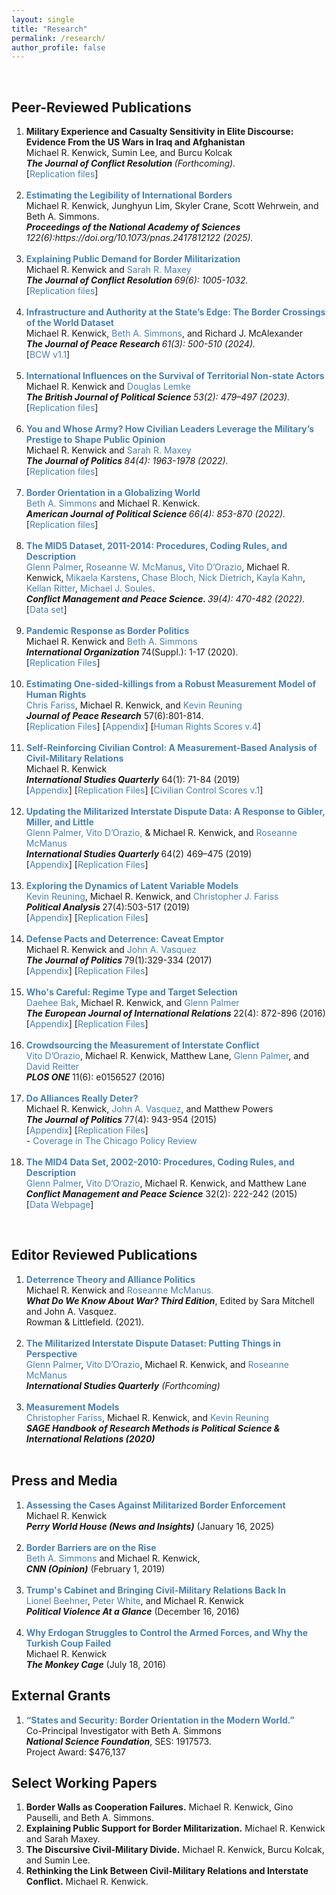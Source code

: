 ```yaml
---
layout: single
title: "Research"
permalink: /research/
author_profile: false
---
```


<br>

<h2> Peer-Reviewed Publications </h2>

<ol>
 <li> <strong>Military Experience and Casualty Sensitivity in Elite Discourse: Evidence From the US Wars in Iraq and Afghanistan</strong><br>
Michael R. Kenwick, Sumin Lee, and Burcu Kolcak <br>
<em> <strong>The Journal of Conflict Resolution </strong> (Forthcoming). </em><br>
 [<a style="text-decoration:none; color: #4682B4" href="https://doi.org/10.7910/DVN/FPMNUZ" target = "blank_">Replication files</a>]<br> 
 <br></li>
 
<li><a style="text-decoration:none; color: #4682B4" href="https://doi.org/10.1073/pnas.2417812122" target = "blank_"> <strong>Estimating the Legibility of International Borders</strong></a><br>
Michael R. Kenwick, Junghyun Lim, Skyler Crane, Scott Wehrwein, and Beth A. Simmons. <br>
<em> <strong>Proceedings of the National Academy of Sciences </strong> 122(6):https://doi.org/10.1073/pnas.2417812122 (2025). </em><br>
 <br></li>
 
<li><a style="text-decoration:none; color: #4682B4" href="https://journals.sagepub.com/doi/full/10.1177/00220027241268482" target = "blank_"> <strong>Explaining Public Demand for Border Militarization</strong></a><br>
Michael R. Kenwick and <a style="text-decoration:none; color: #4682B4" href="https://sarahrmaxey.weebly.com/">Sarah R. Maxey</a> <br>
<em> <strong>The Journal of Conflict Resolution </strong> 69(6): 1005-1032. </em><br>
 [<a style="text-decoration:none; color: #4682B4" href="https://doi.org/10.7910/DVN/EKVWUC" target = "blank_">Replication files</a>]<br> 
 <br></li>

<li><a style="text-decoration:none; color: #4682B4" href="https://doi.org/10.1177/00223433221145582" target = "blank_"> <strong>Infrastructure and Authority at the State’s Edge: The Border Crossings of the World Dataset</strong></a><br>
Michael R. Kenwick, <a style="text-decoration:none; color: #4682B4" href="https://www.law.upenn.edu/faculty/simmons3">Beth A. Simmons</a>, and Richard J. McAlexander<br>
<em> <strong>The Journal of Peace Research </strong> 61(3): 500-510 (2024). </em><br>
[<a style="text-decoration:none; color: #4682B4" href="https://doi.org/10.7910/DVN/4SLP4H" target = "blank_">BCW v1.1</a>]<br> 
<br></li>

<li><a style="text-decoration:none; color: #4682B4" href="https://doi.org/10.1017/S0007123422000333" target = "blank_"> <strong>International Influences on the Survival of Territorial Non-state Actors</strong></a><br>
Michael R. Kenwick and <a style="text-decoration:none; color: #4682B4" href="https://polisci.la.psu.edu/people/dwl14/">Douglas Lemke</a><br>
<em> <strong>The British Journal of Political Science </strong>53(2): 479–497 (2023). </em><br>
[<a style="text-decoration:none; color: #4682B4" href="https://doi.org/10.7910/DVN/EFLXKS" target = "blank_">Replication files</a>]<br> <br></li>

<li><a style="text-decoration:none; color: #4682B4" href="https://doi.org/10.1086/718355" target = "blank_"> <strong>You and Whose Army? How Civilian Leaders Leverage the Military’s Prestige to Shape Public Opinion</strong></a><br>
Michael R. Kenwick and <a style="text-decoration:none; color: #4682B4" href="https://sarahrmaxey.weebly.com/">Sarah R. Maxey</a> <br>
<em> <strong>The Journal of Politics </strong> 84(4): 1963-1978 (2022). </em><br>
[<a style="text-decoration:none; color: #4682B4" href="https://doi.org/10.7910/DVN/2LH0BZ" target = "blank_">Replication files</a>]<br> <br></li>

<li><a style="text-decoration:none; color: #4682B4" href="https://doi.org/10.1111/ajps.12687" target = "blank_"><strong>Border Orientation in a Globalizing World</strong></a><br> 
<a style="text-decoration:none; color: #4682B4" href="https://www.law.upenn.edu/faculty/simmons3">Beth A. Simmons</a> and Michael R. Kenwick. <br>
<em> <strong>American Journal of Political Science </strong>66(4): 853-870 (2022).  </em><br>
[<a style="text-decoration:none; color: #4682B4" href="https://doi.org/10.7910/DVN/RRV0JZ" target = "blank_">Replication files</a>]<br> <br></li>

<li><a style="text-decoration:none; color: #4682B4" href="https://doi.org/10.1177/0738894221995743" target = "blank_"><strong>The MID5 Dataset, 2011-2014: Procedures, Coding Rules, and Description</strong></a>
<br><a style="text-decoration:none; color: #4682B4" href="https://polisci.la.psu.edu/people/gop2">Glenn Palmer</a>, <a style="text-decoration:none; color: #4682B4" href="https://sites.psu.edu/roseannemcmanus/">Roseanne W. McManus</a>, <a style="text-decoration:none; color: #4682B4" href="https://www.vitodorazio.com/">Vito D’Orazio</a>, Michael R. Kenwick,<strong> </strong><a style="text-decoration:none; color: #4682B4" href="https://mikaelakarstens.com/">Mikaela Karstens</a>, <a style="text-decoration:none; color: #4682B4" href="https://sites.psu.edu/chasebloch/">Chase Bloch,</a> <a style="text-decoration:none; color: #4682B4" href="https://nick-dietrich.com/">Nick Dietrich</a>, <a style="text-decoration:none; color: #4682B4" href="https://polisci.la.psu.edu/people/kpk5494">Kayla Kahn</a>, <a style="text-decoration:none; color: #4682B4" href="https://sites.psu.edu/khr28/">Kellan Ritter</a>, <a style="text-decoration:none; color: #4682B4" href="https://msoules94.wixsite.com/michaeljsoules">Michael J. Soules</a>.<br>
<em><strong>Conflict Management and Peace Science. </strong>39(4): 470-482 (2022). </em><br>
[<a style="text-decoration:none; color: #4682B4" href="https://correlatesofwar.org/data-sets/MIDs" target = "blank_">Data set</a>]<br> <br></li>

<li><a style="text-decoration:none; color: #4682B4" href="https://www.cambridge.org/core/journals/international-organization/article/pandemic-response-as-border-politics/0A9FC8629BF379D0CFFADD0661547DA3" target = "blank_"><strong>Pandemic Response as Border Politics</strong></a><br>
Michael R. Kenwick and <a style="text-decoration:none; color: #4682B4" href="https://www.law.upenn.edu/cf/faculty/simmons3/">Beth A. Simmons</a> <br>
<em> <strong>International Organization </strong> </em> 74(Suppl.): 1-17 (2020).<br>
[<a style="text-decoration:none; color: #4682B4" href="https://dataverse.harvard.edu/dataset.xhtml?persistentId=doi:10.7910/DVN/J0PGNY&amp;widget=dataverse@harvard" target = "blank_">Replication Files</a>]<br> <br> </li>

<li><a style="text-decoration:none; color: #4682B4" href="https://doi.org/10.1177/0022343320965670" target = "blank_"> <strong> Estimating One-sided-killings from a Robust Measurement Model of Human Rights </strong></a><br>
<a style="text-decoration:none; color: #4682B4" href="http://cfariss.com/">Chris Fariss</a>, Michael R. Kenwick, and <a style="text-decoration:none; color: #4682B4" href="https://www.kevinreuning.com/">Kevin Reuning</a><br>
<em><strong>Journal of Peace Research</strong></em> 57(6):801-814. <br>
[<a style="text-decoration:none; color: #4682B4" href="https://dataverse.harvard.edu/dataset.xhtml?persistentId=doi:10.7910/DVN/7C7KPU" target = "blank_">Replication Files</a>] [<a style="text-decoration:none; color: #4682B4" href="http://cfariss.com/documents/FarissKenwickReuning_JPR_SupplementaryAppendix.pdf" target = "blank_">Appendix</a>] [<a style="text-decoration:none; color: #4682B4" href="https://dataverse.harvard.edu/dataverse/HumanRightsScores" target = "blank_">Human Rights Scores v.4</a>] <br> <br></li>

<li><a style="text-decoration:none; color: #4682B4"  href="https://academic.oup.com/isq/advance-article/doi/10.1093/isq/sqz092/5706039?searchresult=1" target = "blank_"> <strong> Self-Reinforcing Civilian Control: A Measurement-Based Analysis of Civil-Military Relations </strong> </a><br>
Michael R. Kenwick <br>
<em> <strong>International Studies Quarterly</strong> </em> 64(1): 71-84 (2019)  <br> 
[<a style="text-decoration:none; color: #4682B4"  href="sqz092_supplement_appendix.pdf" target = "blank_">Appendix</a>] [<a style="text-decoration:none; color: #4682B4"  href="https://dataverse.harvard.edu/dataset.xhtml?persistentId=doi:10.7910/DVN/VCFMBI" target = "blank_">Replication Files</a>] [<a style="text-decoration:none; color: #4682B4"  href="https://dataverse.harvard.edu/dataverse/CivilianControlScores" target = "blank_">Civilian Control Scores v.1</a>]<br> <br></li>

<li><a style="text-decoration:none; color: #4682B4" href="https://academic.oup.com/isq/advance-article/doi/10.1093/isq/sqz045/5531765" target = "blank_"> <strong> Updating the Militarized Interstate Dispute Data: A Response to Gibler, Miller, and Little </strong></a><br>
<a style="text-decoration:none; color: #4682B4" href="http://polisci.la.psu.edu/people/gop2">Glenn Palmer,</a> <a style="text-decoration:none; color: #4682B4" href="https://www.vitodorazio.com/">Vito D&#8217;Orazio,</a> & Michael R. Kenwick, and <a style="text-decoration:none; color: #4682B4" href="http://personal.psu.edu/rum842/index.html">Roseanne McManus</a> <br>
<em> <strong> International Studies Quarterly </strong> </em> 64(2) 469–475 (2019)  <br> 
[<a style="text-decoration:none; color: #4682B4" title="Appendix-4.01-to-4.3-Changes" href="appendix-4.01-to-4.3-changes.pdf" target = "blank_">Appendix</a>] [<a style="text-decoration:none; color: #4682B4" title="PDKM_ReplicationFiles" href="https://mkenwick.files.wordpress.com/2020/01/pdkm_replicationfiles.zip" target = "blank_">Replication Files</a>]<br> <br></li>

<li><a style="text-decoration:none; color: #4682B4"  href="https://www.cambridge.org/core/journals/political-analysis/article/exploring-the-dynamics-of-latent-variable-models/CBE116F37900DAE957B2D7EB53DB0907" target = "blank_"> <strong> Exploring the Dynamics of Latent Variable Models  </strong> </a> <br>
<a style="text-decoration:none; color: #4682B4" href="http://www.kevinreuning.com/">Kevin Reuning</a>, Michael R. Kenwick, and <a style="text-decoration:none; color: #4682B4"  href="http://cfariss.com/">Christopher J. Fariss </a><br>
<em> <strong> Political Analysis </strong> </em> 27(4):503-517 (2019) <br> 
[<a style="text-decoration:none; color: #4682B4" title="ReuningKenwickFariss_SupplementaryAppendix" href="reuningkenwickfariss_supplementaryappendix.pdf" target = "blank_">Appendix</a>] [<a style="text-decoration:none; color: #4682B4" href="https://dataverse.harvard.edu/dataset.xhtml?persistentId=doi:10.7910/DVN/SSLCFF" target = "blank_">Replication Files</a>] <br><br></li> 

<li><a style="text-decoration:none; color: #4682B4"  href="https://www.journals.uchicago.edu/doi/abs/10.1086/686700" target = "blank_"> <strong> Defense Pacts and Deterrence: Caveat Emptor</strong> </a><br> 
Michael R. Kenwick and <a style="text-decoration:none; color: #4682B4" href="http://www.pol.illinois.edu/people/vasqueja">John A. Vasquez</a><br> 
<em> <strong>The Journal of Politics </strong> </em> 79(1):329-334 (2017) <br>
[<a style="text-decoration:none; color: #4682B4" href="https://dataverse.harvard.edu/file.xhtml?persistentId=doi:10.7910/DVN/WBWWUO/EMG16J&amp;version=1.0" target = "blank_">Appendix</a>] [<a style="text-decoration:none; color: #4682B4" href="https://dataverse.harvard.edu/dataset.xhtml?persistentId=doi:10.7910/DVN/WBWWUO" target = "blank_">Replication Files</a>]<br> <br></li> 

<li><a style="text-decoration:none; color: #4682B4" href="https://journals.sagepub.com/doi/abs/10.1177/1354066115611479" target = "blank_"> <strong> Who's Careful: Regime Type and Target Selection</strong></a><br> 
<a style="text-decoration:none; color: #4682B4" href="https://sites.google.com/site/daeheebak11911/home">Daehee Bak</a>, Michael R. Kenwick, and <a style="text-decoration:none; color: #4682B4" href="http://polisci.la.psu.edu/people/gop2">Glenn Palmer</a><br> 
<em> <strong> The European Journal of International Relations </strong> </em>  22(4): 872-896 (2016)  <br> 
[<a style="text-decoration:none; color: #4682B4" href="bkp_ejir_appendix.pdf" target = "blank_">Appendix</a>] [<a style="text-decoration:none; color: #4682B4" href="http://dx.doi.org/10.7910/DVN/YLKAJH" target = "blank_">Replication Files</a>] <br> <br>  </li>

<li><strong><a style="text-decoration:none; color: #4682B4" href="https://journals.plos.org/plosone/article?id=10.1371/journal.pone.0156527" target = "blank_">Crowdsourcing the Measurement of Interstate Conflict</a></strong><br>
<a style="text-decoration:none; color: #4682B4" href="http://www.vitodorazio.com/">Vito D&#8217;Orazio</a>, Michael R. Kenwick, Matthew Lane, <a style="text-decoration:none; color: #4682B4" href="http://polisci.la.psu.edu/people/gop2">Glenn Palmer</a>, and<a style="text-decoration:none; color: #4682B4" href="http://www.david-reitter.com/"> David Reitter</a><br> 
<em> <strong> PLOS ONE </strong> </em> 11(6): e0156527 (2016)  <br> <br></li>

<li><a style="text-decoration:none; color: #4682B4" href="https://www.journals.uchicago.edu/doi/abs/10.1086/681958" target = "blank_"><strong> Do Alliances Really Deter? </strong></a><br> 
Michael R. Kenwick, <a style="text-decoration:none; color: #4682B4" href="http://www.pol.illinois.edu/people/vasqueja">John A. Vasquez</a>, and Matthew Powers <br> 
<em> <strong> The Journal of Politics </strong> </em> 77(4): 943-954 (2015) <br> 
[<a style="text-decoration:none; color: #4682B4" href="jop_2015_appendix.pdf" target = "blank_">Appendix</a>] [<a style="text-decoration:none; color: #4682B4" href="https://dataverse.harvard.edu/dataset.xhtml?persistentId=doi:10.7910/DVN/29743" target = "blank_">Replication Files</a>]<br> 
- <a style="text-decoration:none; color: #4682B4" href="http://chicagopolicyreview.org/2015/12/24/do-alliances-actually-make-states-more-secure/" target = "blank_"> Coverage in The Chicago Policy Review </a> <br> <br></li>

<li><a style="text-decoration:none; color: #4682B4" href="https://journals.sagepub.com/doi/abs/10.1177/0738894214559680?journalCode=cmpb" target = "blank_"> <strong> The MID4 Data Set, 2002-2010: Procedures, Coding Rules, and Description </strong></a><br> 
<a style="text-decoration:none; color: #4682B4" href="http://polisci.la.psu.edu/people/gop2">Glenn Palmer</a>, <a style="text-decoration:none; color: #4682B4" href="http://www.vitodorazio.com/">Vito D&#8217;Orazio</a>, Michael R. Kenwick, and Matthew Lane<br> 
<em><strong>Conflict Management and Peace Science</strong></em> 32(2): 222-242 (2015) <br> 
[<a style="text-decoration:none; color: #4682B4" href="http://correlatesofwar.org/data-sets/MIDs" target = "blank_">Data Webpage</a>]
</li></ol>

<br> 

<h2> Editor Reviewed Publications </h2>

<ol>
<li><a  style="text-decoration:none; color: #4682B4" href="https://rowman.com/ISBN/9781538140093/What-Do-We-Know-about-War-Third-Edition" target = "blank_"> <strong>Deterrence Theory and Alliance Politics</strong> </a><br>
Michael R. Kenwick and <a style="text-decoration:none; color: #4682B4" href="https://polisci.la.psu.edu/people/rum842"> Roseanne McManus.</a><br>
<em><strong>What Do We Know About War? Third Edition</strong></em>, Edited by Sara Mitchell and John A. Vasquez.<br>
Rowman &amp; Littlefield. (2021). <br> <br></li>

<li><a style="text-decoration:none; color: #4682B4" href="https://academic.oup.com/isq/advance-article-abstract/doi/10.1093/isq/sqaa022/5823852" target = "blank_"> <strong>The Militarized Interstate Dispute Dataset: Putting Things in Perspective</strong></a><br>
<a style="text-decoration:none; color: #4682B4"  href="http://polisci.la.psu.edu/people/gop2">Glenn Palmer</a>, <a style="text-decoration:none; color: #4682B4" href="http://www.vitodorazio.com/">Vito D&#8217;Orazio</a>, 
Michael R. Kenwick, and <a style="text-decoration:none; color: #4682B4" href= "http://personal.psu.edu/rum842/index.html">Roseanne McManus</a><br>
<em><strong>International Studies Quarterly</strong></em> <em> (Forthcoming) </em> <br><br></li>

<li><a style="text-decoration:none; color: #4682B4" href="http://cfariss.com/documents/FarissKenwickReuning2019_MesurmentModels.pdf" target = "blank_"> <strong> Measurement Models</strong></a><br>
<a style="text-decoration:none; color: #4682B4" href="http://cfariss.com/">Christopher Fariss</a>, Michael R. Kenwick, and <a style="text-decoration:none; color: #4682B4" href="http://www.kevinreuning.com/">Kevin Reuning</a><br>
<em><strong>SAGE Handbook of Research Methods is Political Science &amp; International Relations (2020)</strong></em><br><br></li>
</ol>

<h2> Press and Media </h2>

<ol>
 <li> <a style="text-decoration:none; color: #4682B4" href="https://perryworldhouse.upenn.edu/news-and-insight/assessing-the-cases-against-militarized-border-enforcement/" target = "blank_"> <strong> Assessing the Cases Against Militarized Border Enforcement </strong> </a><br> 
  Michael R. Kenwick<br> 
<em> <strong>Perry World House (News and Insights)</strong></em> (January 16, 2025)<br> <br> </li> 
 
<li> <a style="text-decoration:none; color: #4682B4" href="https://www.cnn.com/2019/02/01/opinions/border-wall-trump-barriers-on-rise-worldwide-simmons-kenwick/index.html" target = "blank_"> <strong> Border Barriers are on the Rise </strong> </a><br>
<a style="text-decoration:none; color: #4682B4" href="https://www.law.upenn.edu/cf/faculty/simmons3/">Beth A. Simmons </a>and Michael R. Kenwick,<br> 
<em> <strong>CNN (Opinion)</strong></em> (February 1, 2019)<br> <br> </li> 

<li><a style="text-decoration:none; color: #4682B4" href="https://politicalviolenceataglance.org/2016/12/16/trumps-cabinet-and-bringing-civil-military-relations-back-in/" target = "blank_"> <strong> Trump's Cabinet and Bringing Civil-Military Relations Back In </strong></a><br>
<a style="text-decoration:none; color: #4682B4" href="http://mwi.usma.edu/lionel-beehner/">Lionel Beehner</a>, <a style="text-decoration:none; color: #4682B4" href="http://www.peterbentleywhite.com/">Peter White</a>, and Michael R. Kenwick <br> 
<em><strong>Political Violence At a Glance</strong> </em>(December 16, 2016)<br><br> </li> 

<li><strong><a style="text-decoration:none; color: #4682B4" href="https://www.washingtonpost.com/news/monkey-cage/wp/2016/07/18/why-the-turkish-military-still-attempts-coups/" target = "blank_">Why Erdogan Struggles to Control the Armed Forces, and Why the Turkish Coup Failed</a></strong><br>
Michael R. Kenwick<br>
<strong><em>The Monkey Cage</em></strong> (July 18, 2016)</li>
</ol>

<h2> External Grants </h2>

<ol><li><a style="text-decoration:none; color: #4682B4"  href="https://www.nsf.gov/awardsearch/showAward?AWD_ID=1917573&amp;HistoricalAwards=false" target = "blank_"><strong>“States and Security: Border Orientation in the Modern World.” </strong></a> <br>
Co-Principal Investigator with Beth A. Simmons<br><strong><em>
National Science Foundation</em></strong>, SES: 1917573. <br>Project Award: $476,137
</li></ol>

<h2> Select Working Papers </h2>
<ol>
<li><strong>Border Walls as Cooperation Failures.</strong> Michael R. Kenwick, Gino Pauselli, and Beth A. Simmons. <br> </li>

<li><strong>Explaining Public Support for Border Militarization.</strong> Michael R. Kenwick and Sarah Maxey. <br></li>

<li><strong>The Discursive Civil-Military Divide.</strong> Michael R. Kenwick, Burcu Kolcak, and Sumin Lee. <br> </li>

<li><strong>Rethinking the Link Between Civil-Military Relations and Interstate Conflict.</strong> Michael R. Kenwick. <br><br></li>
</ol>




